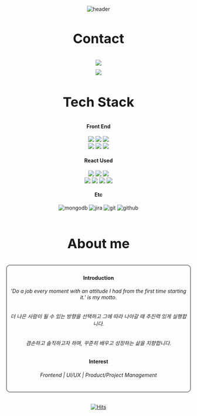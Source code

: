 <div align=center>
  
![header](https://capsule-render.vercel.app/api?type=waving&color=auto&height=300&section=header&text=Kyukyoung%20Song&fontSize=80&animation=fadeIn&fontAlignY=38&desc=Kyukyoung%20Song%20GitHub&descAlignY=60&descAlign=62)
  
</div>

<h3 align=center style="font-size: 36px">Contact</h3>
<div style="display: flex; flex-direction: column; align-items: center; gap: 10px">
  <div align=center>
    <a href="https://www.linkedin.com/in/kyukyoungsong/"><img src="https://img.shields.io/badge/linkedin-0A66C2?style=for-the-badge&logo=linkedin&logoColor=white"></a>
  </div>
  <div align=center>
    <a href="mailto:skdmlrh12@gmail.com"><img src="https://img.shields.io/badge/gmail-EA4335?style=for-the-badge&logo=gmail&logoColor=white"></a>
  </div>
</div>

<h3 align=center style="font-size: 36px">Tech Stack</h3>

<div align=center>
  <h4>Front End</h4>
  <img src="https://img.shields.io/badge/html-E34F26?style=for-the-badge&logo=html5&logoColor=white">
  <img src="https://img.shields.io/badge/javascript-F7DF1E?style=for-the-badge&logo=javascript&logoColor=white">
  <img src="https://img.shields.io/badge/React-61DAFB?style=for-the-badge&logo=React&logoColor=white">
  <br>
  <img src="https://img.shields.io/badge/TypeScript-3178C6?style=for-the-badge&logo=TypeScript&logoColor=white">
  <img src="https://img.shields.io/badge/css-1572B6?style=for-the-badge&logo=css3&logoColor=white">
  <img src="https://img.shields.io/badge/tailwindcss-06B6D4?style=for-the-badge&logo=tailwindcss&logoColor=white">
</div>

<div align=center>
  <h4>React Used</h4>
  <img src="https://img.shields.io/badge/React_Router-CA4245?style=for-the-badge&logo=react-router&logoColor=white">
  <img src="https://img.shields.io/badge/styledcomponents-DB7093?style=for-the-badge&logo=styledcomponents&logoColor=white">
  <img src="https://img.shields.io/badge/axios-5A29E4?style=for-the-badge&logo=axios&logoColor=white">
  <br>
  <img src="https://img.shields.io/badge/React_Query-purple?style=for-the-badge&logo=react-query&logoColor=white">
  <img src="https://img.shields.io/badge/Next.js-000000?style=for-the-badge&logo=Next.js&logoColor=white">
  <img src="https://img.shields.io/badge/mongoose-880000?style=for-the-badge&logo=mongoose&logoColor=white">
  <img src="https://img.shields.io/badge/storybook-FF4785?style=for-the-badge&logo=storybook&logoColor=white">
</div>

<div align=center>
  <h4>Etc</h4>
  <img src="https://img.shields.io/badge/mongodb-47A248?style=for-the-badge&logo=mongodb&logoColor=white" alt="mongodb">
  <img src="https://img.shields.io/badge/jira-0052CC?style=for-the-badge&logo=jira&logoColor=white" alt="jira">
  <img src="https://img.shields.io/badge/git-F05032?style=for-the-badge&logo=git&logoColor=white" alt="git">
  <img src="https://img.shields.io/badge/github-181717?style=for-the-badge&logo=github&logoColor=white" alt="github">
</div>

<br/>

<div align=center>

<!-- ![transparent](https://capsule-render.vercel.app/api?type=transparent&fontColor=703ee5&text=Frontend%20Developer&height=150&fontSize=60) -->

<h3 align=center style="font-size: 36px">About me</h3>

<div align=center style="border-radius: 10px; border: 2px solid gray; padding: 5px 5px">
  <h4>Introduction</h4>
  <h6>'Do a job every moment with an attitude I had from the first time starting it.' is my motto.</h6>
  <h6>더 나은 사람이 될 수 있는 방향을 선택하고 그에 따라 나아갈 때 추진력 있게 실행합니다.</h6>
  <h6>겸손하고 솔직하고자 하며, 꾸준히 배우고 성장하는 삶을 지향합니다.</h6>
  <h4>Interest</h4>
  <h6>Frontend | UI/UX | Product/Project Management </h6>
</div>

<br/>

<div align=center>

[![Hits](https://hits.seeyoufarm.com/api/count/incr/badge.svg?url=https%3A%2F%2Fgithub.com%2FSsong-Q&count_bg=%23C8B63D&title_bg=%23555555&icon=&icon_color=%23E7E7E7&title=hits&edge_flat=false)](https://hits.seeyoufarm.com)

</div>

<!-- 
![Ssong-Q's github stats](https://github-readme-stats.vercel.app/api?username=Ssong-Q&show_icons=true)

[![Top Langs](https://github-readme-stats-git-masterrstaa-rickstaa.vercel.app/api/top-langs/?username=Ssong-Q&layout=compact&langs_count=9)](https://github.com/anuraghazra/github-readme-stats) 
-->

<!-- ### Hi I'm Kyukyoung 👋

**Ssong-Q/Ssong-Q** is a ✨ _special_ ✨ repository because its `README.md` (this file) appears on your GitHub profile.

Here are some ideas to get you started:

- 🔭 I’m currently working on ... improving developing skills to secure a position as a front-end engineer
- 🫵 I'm currently focusing on ... switching my career
- 🌱 I’m currently learning ... javascript, Python, and Typescript
- 👯 I’m looking to collaborate on ... webpage development
- 📫 How to reach me: ... skdmlrh12@gmail.com
- 🏛 Education ... Bachelor of Mechatronics Engineering
- 🗂 Experience & Career: ...<br> 
  4 years working experience as a technical salesperson for a company offering a certificate & testing service(2019-2023) <br>
  1 year internship program: coordinator working at SSR FA in Reno and Intel corp. site in Portland, Oregon(2017-2018) <br>
  1 year working holiday in Toronto, Canada
  
-->
